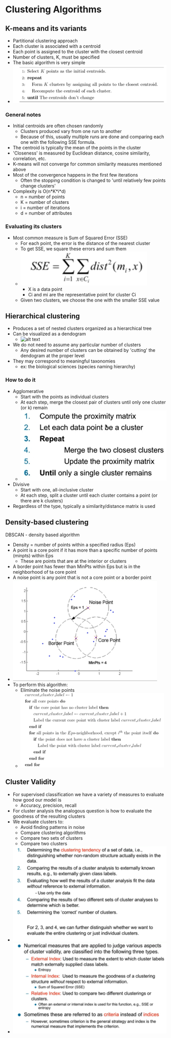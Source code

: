 # Clustering Algorithms

## K-means and its variants

- Partitional clustering approach
- Each cluster is associated with a centroid
- Each point is assigned to the cluster with the closest centroid
- Number of clusters, K, must be specified
- The basic algorithm is very simple
- ![alt text](img/8/kmeansalg.png)

### General notes

- Initial centroids are often chosen randomly
  - Clusters produced vary from one run to another
  - Because of this, usually multiple runs are done and comparing each one with the following SSE formula.
- The centroid is typically the mean of the points in the cluster
- 'Closeness' is measured by Euclidean distance, cosine similarity, correlation, etc.
- K-means will not converge for common similarity measures mentioned above
- Most of the convergence happens in the first few iterations
  - Often the stopping condition is changed to 'until relatively few points change clusters'
- Complexity is O(n\*K\*i\*d)
  - n = number of points
  - K = number of clusters
  - i = number of iterations
  - d = number of attributes

### Evaluating its clusters

- Most common measure is Sum of Squared Error (SSE)
  - For each point, the error is the distance of the nearest cluster
  - To get SSE, we square these errors and sum them
  - ![alt text](img/8/sse.png)
    - X is a data point
    - Ci and mi are the representative point for cluster Ci
  - Given two clusters, we choose the one with the smaller SSE value

## Hierarchical clustering

- Produces a set of nested clusters organized as a hierarchical tree
- Can be visualized as a dendogram
  - ![alt text](img/8/dendogram.png)
- We do not need to assume any particular number of clusters
  - Any desired number of clusters can be obtained by 'cutting' the dendogram at the proper level
- They may correspond to meaningful taxonomies
  - ex: the biological sciences (species naming hierarchy)

### How to do it

- Agglomerative
  - Start with the points as individual clusters
  - At each step, merge the closest pair of clusters until only one cluster (or k) remain
  - ![alt text](img/8/agglo.png)
- Divisive
  - Start with one, all-inclusive cluster
  - At each step, split a cluster until each cluster contains a point (or there are k clusters)
- Regardless of the type, typically a similarity/distance matrix is used

## Density-based clustering

DBSCAN - density based algorithm

- Density = number of points within a specified radius (Eps)
- A point is a core point if it has more than a specific number of points (minpts) within Eps
  - These are points that are at the interior or clusters
- A border point has fewer than MinPts within Eps but is in the neighborhood of ta core point
- A noise point is any point that is not a core point or a border point
- ![alt text](img/8/dbscan1.png)
- To perform this algorithm:
  - Eliminate the noise points
  - ![alt text](img/8/dbscanalgo.png)

## Cluster Validity

- For supervised classification we have a variety of measures to evaluate how good our model is 
  - Accuracy, precision, recall
- For cluster analysis the analogous question is how to evaluate the goodness of the resulting clusters
- We evaluate clusters to:
  - Avoid finding patterns in noise
  - Compare clustering algorithms
  - Compare two sets of clusters
  - Compare two clusters
- ![alt text](img/8/aspectsofclustering.png)
- ![alt text](img/8/clustervalidity.png)
